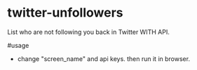 # twitter-unfollowers
List who are not following you back in Twitter WITH API.

#usage
- change "screen_name" and api keys. then run it in browser.

